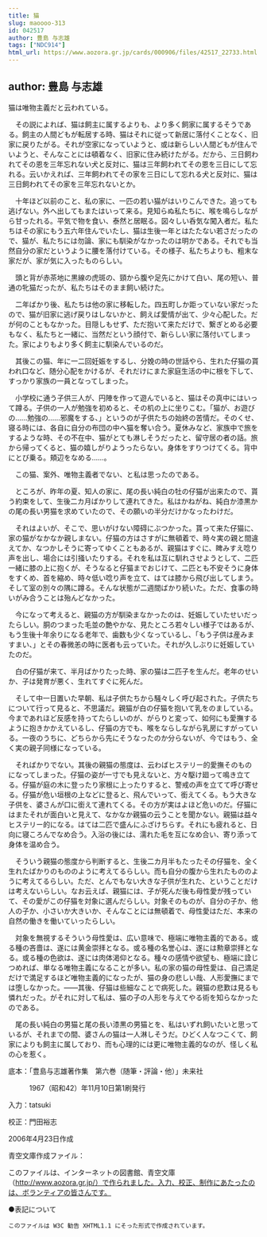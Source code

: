```yaml
---
title: 猫
slug: maoooo-313
id: 042517
author: 豊島 与志雄
tags: ["NDC914"]
html_url: https://www.aozora.gr.jp/cards/000906/files/42517_22733.html
---
```


## author: 豊島 与志雄

猫は唯物主義だと云われている。

　その説によれば、猫は飼主に属するよりも、より多く飼家に属するそうである。飼主の人間どもが転居する時、猫はそれに従って新居に落付くことなく、旧家に戻りたがる。それが空家になっていようと、或は新らしい人間どもが住んでいようと、そんなことには頓着なく、旧家に住み続けたがる。だから、三日飼われてその恩を三年忘れない犬と反対に、猫は三年飼われてその恩を三日にして忘れる。云いかえれば、三年飼われてその家を三日にして忘れる犬と反対に、猫は三日飼われてその家を三年忘れないとか。

　十年ほど以前のこと、私の家に、一匹の若い猫がはいりこんできた。追っても逃げない。外へ出してもまたはいって来る。見知らぬ私たちに、喉を鳴らしながら甘ったれる。平気で物を食い、泰然と居眠る。図々しい呑気な闖入者だ。私たちはその家にもう五六年住んでいたし、猫は生後一年とはたたない若さだったので、猫が、私たちには勿論、家にも馴染がなかったのは明かである。それでも当然自分の家だというように腰を落付けている。その様子、私たちよりも、粗末な家だが、家が気に入ったものらしい。

　頭と背が赤茶地に黒線の虎斑の、頸から腹や足先にかけて白い、尾の短い、普通の牝猫だったが、私たちはそのまま飼い続けた。

　二年ばかり後、私たちは他の家に移転した。四五町しか距っていない家だったので、猫が旧家に逃げ戻りはしないかと、飼えば愛情が出て、少々心配した。だが何のこともなかった。目隠しもせず、ただ抱いて来ただけで、繋ぎとめる必要もなく、私たちと一緒に、当然だという顔付で、新らしい家に落付いてしまった。家によりもより多く飼主に馴染んでいるのだ。

　其後この猫、年に一二回妊娠をするし、分娩の時の世話やら、生れた仔猫の貰われ口など、随分心配をかけるが、それだけにまた家庭生活の中に根を下して、すっかり家族の一員となってしまった。

　小学校に通う子供三人が、円陣を作って遊んでいると、猫はその真中にはいって蹲る。子供の一人が勉強を初めると、その机の上に坐りこむ。「猫が、お遊びの……勉強の……邪魔をする、」というのが子供たちの始終の苦情だ。そのくせ、寝る時には、各自に自分の布団の中へ猫を奪い合う。夏休みなど、家族中で旅をするような時、その不在中、猫がとても淋しそうだったと、留守居の者の話。旅から帰ってくると、猫の嬉しがりようったらない。身体をすりつけてくる。背中にとび乗る。頬辺をなめる……。

　この猫、案外、唯物主義者でない、と私は思ったのである。

　ところが、昨年の夏、知人の家に、尾の長い純白の牡の仔猫が出来たので、貰う約束をして、生後二カ月ばかりして連れてきた。私はかねがね、純白か漆黒かの尾の長い男猫を求めていたので、その願いの半分だけかなったわけだ。

　それはよいが、そこで、思いがけない障碍にぶつかった。貰って来た仔猫に、家の猫がなかなか親しまない。仔猫の方はさすがに無頓着で、時々実の親と間違えてか、なつかしそうに寄ってゆくこともあるが、親猫はすぐに、睥みすえ唸り声を出し、場合には引掻いたりする。それを私は互に馴れさせようとして、二匹一緒に膝の上に抱くが、そうなると仔猫までおじけて、二匹とも不安そうに身体をすくめ、首を縮め、時々低い唸り声を立て、はては膝から飛び出してしまう。そして室の別々の隅に蹲る。そんな状態が二週間ばかり続いた。ただ、食事の時いがみ合うことは殆んどなかった。

　今になって考えると、親猫の方が馴染まなかったのは、妊娠していたせいだったらしい。胴のつまった毛並の艶やかな、見たところ若々しい様子ではあるが、もう生後十年余りになる老年で、歯数も少くなっているし、「もう子供は産みますまい、」とその春微恙の時に医者も云っていた。それが久しぶりに妊娠していたのだ。

　白の仔猫が来て、半月ばかりたった時、家の猫は二匹子を生んだ。老年のせいか、子は発育が悪く、生れてすぐに死んだ。

　そして中一日置いた早朝、私は子供たちから騒々しく呼び起された。子供たちについて行って見ると、不思議だ。親猫が白の仔猫を抱いて乳をのましている。今まであれほど反感を持ってたらしいのが、がらりと変って、如何にも愛撫するように抱きかかえているし、仔猫の方でも、喉をならしながら乳房にすがっている。一夜のうちに、どちらから先にそうなったのか分らないが、今ではもう、全く実の親子同様になっている。

　そればかりでない。其後の親猫の態度は、云わばヒステリー的愛撫そのものになってしまった。仔猫の姿が一寸でも見えないと、方々駆け廻って鳴き立てる。仔猫が庭の木に登ったり家根に上ったりすると、警戒の声を立てて呼び寄せる。仔猫が危い垣根の上などに登ると、飛んでいって、銜えてくる。もう大きな子供を、婆さんが口に銜えて連れてくる。その方が実はよほど危いのだ。仔猫にはまたそれが面白いと見えて、なかなか親猫の云うことを聞かない。親猫は益々ヒステリー的になる。はては二匹で盛んにふざけちらす。それにも疲れると、日向に寝ころんでなめ合う。入浴の後には、濡れた毛を互になめ合い、寄り添って身体を温め合う。

　そういう親猫の態度から判断すると、生後二カ月半もたったその仔猫を、全く生れたばかりのもののように考えてるらしい。而も自分の腹から生れたもののように考えてるらしい。ただ、とんでもない大きな子供が生れた、ということだけは考えないらしい。なお云えば、親猫には、子が死んだ後も母性愛が残っていて、その愛がこの仔猫を対象に選んだらしい。対象そのものが、自分の子か、他人の子か、小さいか大きいか、そんなことには無頓着で、母性愛はただ、本来の自然の働きを働いていったらしい。

　対象を無視するそういう母性愛は、広い意味で、極端に唯物主義的である。或る種の吝嗇は、遂には黄金崇拝となる。或る種の名誉心は、遂には勲章崇拝となる。或る種の色欲は、遂には肉体渇仰となる。種々の感情や欲望も、極端に詮じつめれば、単なる唯物主義になることが多い。私の家の猫の母性愛は、自己満足だけで満足するほど唯物主義的になったが、猫の身の悲しい哉、人形愛撫にまでは堕しなかった。――其後、仔猫は些細なことで病死した。親猫の悲歎は見るも憐れだった。がそれに対して私は、猫の子の人形を与えてやる術を知らなかったのである。

　尾の長い純白の男猫と尾の長い漆黒の男猫とを、私はいずれ飼いたいと思っているが、それまでの間、婆さんの猫は一人淋しそうだ。ひどく人なつこくて、飼家によりも飼主に属しており、而も心理的には更に唯物主義的なのが、怪しく私の心を惹く。













底本：「豊島与志雄著作集　第六巻（随筆・評論・他）」未来社


　　　1967（昭和42）年11月10日第1刷発行

入力：tatsuki

校正：門田裕志

2006年4月23日作成

青空文庫作成ファイル：

このファイルは、インターネットの図書館、青空文庫（http://www.aozora.gr.jp/）で作られました。入力、校正、制作にあたったのは、ボランティアの皆さんです。











●表記について


	このファイルは W3C 勧告 XHTML1.1 にそった形式で作成されています。